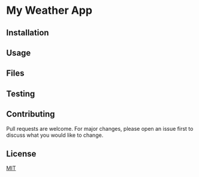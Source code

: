 # My Weather App

## Installation

## Usage

## Files

## Testing


## Contributing

Pull requests are welcome. For major changes, please open an issue first to discuss what you would like to change.

## License

[MIT](https://choosealicense.com/licenses/mit/)